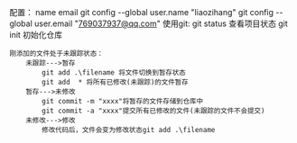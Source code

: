 配置：
	name
	email
	git config --global user.name "liaozihang"
	git config --global user.email "769037937@qq.com"
使用git:
	git status 查看项目状态
	git init 初始化仓库
	
	刚添加的文件处于未跟踪状态：
		未跟踪--->暂存
			git add .\filename 将文件切换到暂存状态
			git add  * 将所有已修改(未跟踪)的文件暂存
		暂存--->未修改
			git commit -m "xxxx"将暂存的文件存储到仓库中
			git commit -a "xxxx"提交所有已修改的文件(未跟踪的文件不会提交)
		未修改--->修改
			修改代码后，文件会变为修改状态git add .\filename
